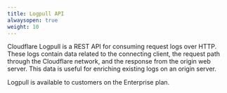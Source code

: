 ```yaml
---
title: Logpull API
alwaysopen: true
weight: 10
---
```

Cloudflare Logpull is a REST API for consuming request logs over HTTP. These logs contain data related to the connecting client, the request path through the Cloudflare network, and the response from the origin web server.  This data is useful for enriching existing logs on an origin server.

Logpull is available to customers on the Enterprise plan.